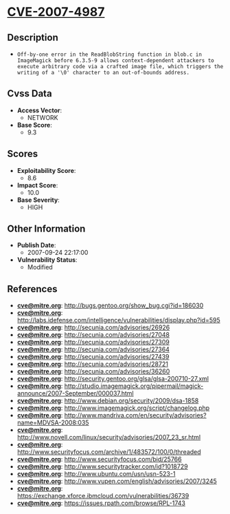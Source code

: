 
# [CVE-2007-4987](https://cve.mitre.org/cgi-bin/cvename.cgi?name=CVE-2007-4987)

## Description

- `Off-by-one error in the ReadBlobString function in blob.c in ImageMagick before 6.3.5-9 allows context-dependent attackers to execute arbitrary code via a crafted image file, which triggers the writing of a '\0' character to an out-of-bounds address.`

## Cvss Data

- **Access Vector**:
  - NETWORK
- **Base Score**:
  - 9.3

## Scores

- **Exploitability Score**:
  - 8.6
- **Impact Score**:
  - 10.0
- **Base Severity**:
  - HIGH

## Other Information

- **Publish Date**:
  - 2007-09-24 22:17:00
- **Vulnerability Status**:
  - Modified

## References

- **cve@mitre.org**: http://bugs.gentoo.org/show_bug.cgi?id=186030
- **cve@mitre.org**: http://labs.idefense.com/intelligence/vulnerabilities/display.php?id=595
- **cve@mitre.org**: http://secunia.com/advisories/26926
- **cve@mitre.org**: http://secunia.com/advisories/27048
- **cve@mitre.org**: http://secunia.com/advisories/27309
- **cve@mitre.org**: http://secunia.com/advisories/27364
- **cve@mitre.org**: http://secunia.com/advisories/27439
- **cve@mitre.org**: http://secunia.com/advisories/28721
- **cve@mitre.org**: http://secunia.com/advisories/36260
- **cve@mitre.org**: http://security.gentoo.org/glsa/glsa-200710-27.xml
- **cve@mitre.org**: http://studio.imagemagick.org/pipermail/magick-announce/2007-September/000037.html
- **cve@mitre.org**: http://www.debian.org/security/2009/dsa-1858
- **cve@mitre.org**: http://www.imagemagick.org/script/changelog.php
- **cve@mitre.org**: http://www.mandriva.com/en/security/advisories?name=MDVSA-2008:035
- **cve@mitre.org**: http://www.novell.com/linux/security/advisories/2007_23_sr.html
- **cve@mitre.org**: http://www.securityfocus.com/archive/1/483572/100/0/threaded
- **cve@mitre.org**: http://www.securityfocus.com/bid/25766
- **cve@mitre.org**: http://www.securitytracker.com/id?1018729
- **cve@mitre.org**: http://www.ubuntu.com/usn/usn-523-1
- **cve@mitre.org**: http://www.vupen.com/english/advisories/2007/3245
- **cve@mitre.org**: https://exchange.xforce.ibmcloud.com/vulnerabilities/36739
- **cve@mitre.org**: https://issues.rpath.com/browse/RPL-1743
